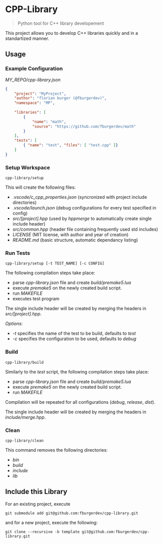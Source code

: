 # CPP-Library
> Python tool for C++ library developement

This project allows you to develop C++ libraries quickly and in a standartized manner.

## Usage
### Example Configuration
_MY_REPO/cpp-library.json_
```json
{
    "project": "MyProject",
    "author": "florian burger (@fburgerdev)",
    "namespace": "MP",
    
    "libraries": [
        {
            "name": "math",
            "source": "https://github.com/fburgerdev/math"
        }
    ],
    "tests": [
        { "name": "test", "files": [ "test.cpp" ]}
    ]
}
```
### Setup Workspace
```console
cpp-library/setup
```
This will create the following files:
- _.vscode/c_cpp_properties.json_ (syncronized with project include directories)
- _.vscode/launch.json_ (debug configurations for every test specified in config)
- _src/[project].hpp_ (used by _hppmerge_ to automatically create single include header)
- _src/common.hpp_ (header file containing frequently used std includes)
- _LICENSE_ (MIT license, with author and year of creation)
- _README.md_ (basic structure, automatic dependancy listing)

### Run Tests
```console
cpp-library/setup [-t TEST_NAME] [-c CONFIG]
```

The following compilation steps take place:
- parse _cpp-library.json_ file and create _build/premake5.lua_
- execute _premake5_ on the newly created build script.
- run _MAKEFILE_
- executes test program

The single include header will be created by merging the headers in _src/[project].hpp_.

_Options:_
- _-t_ specifies the name of the test to be build, defaults to _test_
- _-c_ specifies the configuration to be used, defaults to _debug_

### Build
```console
cpp-library/build
```

Similarly to the _test_ script, the following compilation steps take place:
- parse _cpp-library.json_ file and create _build/premake5.lua_
- execute _premake5_ on the newly created build script.
- run _MAKEFILE_

Compilation will be repeated for all configurations (_debug_, _release_, _dist_).

The single include header will be created by merging the headers in _include/merge.hpp_.

### Clean
```console
cpp-library/clean
```
This command removes the following directories:
- _bin_
- _build_
- _include_
- _lib_

## Include this Library
For an existing project, execute
```console
git submodule add git@github.com:fburgerdev/cpp-library.git
```
and for a new project, execute the following:
```console
git clone --recursive -b template git@github.com:fburgerdev/cpp-library.git
```